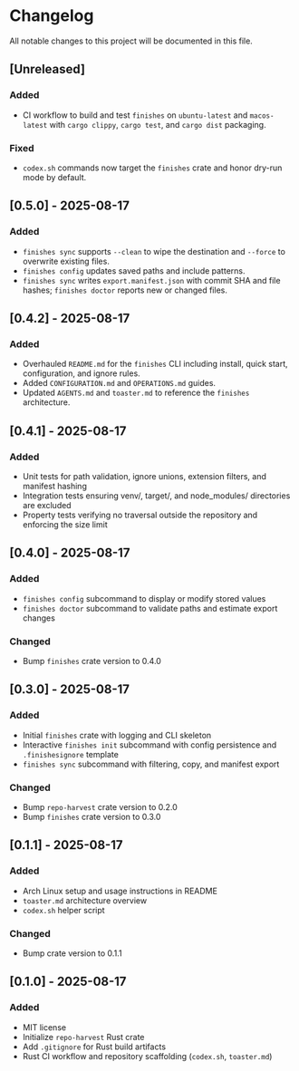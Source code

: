 # Changelog
All notable changes to this project will be documented in this file.

## [Unreleased]

### Added
- CI workflow to build and test `finishes` on `ubuntu-latest` and `macos-latest` with `cargo clippy`, `cargo test`, and `cargo dist` packaging.

### Fixed
- `codex.sh` commands now target the `finishes` crate and honor dry-run mode by default.

## [0.5.0] - 2025-08-17
### Added
- `finishes sync` supports `--clean` to wipe the destination and `--force` to overwrite existing files.
- `finishes config` updates saved paths and include patterns.
- `finishes sync` writes `export.manifest.json` with commit SHA and file hashes; `finishes doctor` reports new or changed files.

## [0.4.2] - 2025-08-17
### Added
- Overhauled `README.md` for the `finishes` CLI including install, quick start, configuration, and ignore rules.
- Added `CONFIGURATION.md` and `OPERATIONS.md` guides.
- Updated `AGENTS.md` and `toaster.md` to reference the `finishes` architecture.

## [0.4.1] - 2025-08-17
### Added
- Unit tests for path validation, ignore unions, extension filters, and manifest hashing
- Integration tests ensuring venv/, target/, and node_modules/ directories are excluded
- Property tests verifying no traversal outside the repository and enforcing the size limit

## [0.4.0] - 2025-08-17
### Added
- `finishes config` subcommand to display or modify stored values
- `finishes doctor` subcommand to validate paths and estimate export changes

### Changed
- Bump `finishes` crate version to 0.4.0

## [0.3.0] - 2025-08-17
### Added
- Initial `finishes` crate with logging and CLI skeleton
- Interactive `finishes init` subcommand with config persistence
  and `.finishesignore` template
- `finishes sync` subcommand with filtering, copy, and manifest export

### Changed
- Bump `repo-harvest` crate version to 0.2.0
- Bump `finishes` crate version to 0.3.0

## [0.1.1] - 2025-08-17
### Added
- Arch Linux setup and usage instructions in README
- `toaster.md` architecture overview
- `codex.sh` helper script
### Changed
- Bump crate version to 0.1.1

## [0.1.0] - 2025-08-17
### Added
- MIT license
- Initialize `repo-harvest` Rust crate
- Add `.gitignore` for Rust build artifacts
- Rust CI workflow and repository scaffolding (`codex.sh`, `toaster.md`)
